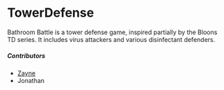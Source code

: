 # TowerDefense

Bathroom Battle is a tower defense game, inspired partially by the Bloons TD series. It includes virus attackers and various disinfectant defenders.  



##### Contributors
- [Zayne]((https://github.com/Shulker125))
- Jonathan
